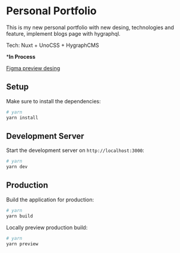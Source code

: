 # Personal Portfolio

This is my new personal portfolio with new desing, technologies and feature, implement blogs page with hygraphql.

Tech: Nuxt + UnoCSS + HygraphCMS

***In Process**

[Figma preview desing](https://www.figma.com/proto/Om2vbBeGzZqokXUODLfqJ7/Landing-Page---SPA?type=design&node-id=1-2&t=V8Q2jvprQqd1tDSl-0&scaling=min-zoom&page-id=0%3A1&starting-point-node-id=1%3A2&prev-org-id=external-teams)

## Setup

Make sure to install the dependencies:

```bash
# yarn
yarn install
```

## Development Server

Start the development server on `http://localhost:3000`:

```bash
# yarn
yarn dev

```

## Production

Build the application for production:

```bash
# yarn
yarn build
```

Locally preview production build:

```bash
# yarn
yarn preview

```
